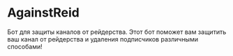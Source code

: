 # AgainstReid

Бот для защиты каналов от рейдерства. Этот бот поможет вам защитить ваш канал от рейдерства и удаления подписчиков различными способами!
